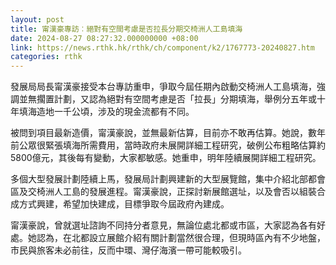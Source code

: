 ```yaml
---
layout: post
title: 甯漢豪專訪︰絕對有空間考慮是否拉長分期交椅洲人工島填海
date: 2024-08-27 08:27:32.000000000 +08:00
link: https://news.rthk.hk/rthk/ch/component/k2/1767773-20240827.htm
categories: rthk
---
```


發展局局長甯漢豪接受本台專訪重申，爭取今屆任期內啟動交椅洲人工島填海，強調並無擱置計劃，又認為絕對有空間考慮是否「拉長」分期填海，舉例分五年或十年填海造地一千公頃，涉及的現金流都有不同。

被問到項目最新造價，甯漢豪說，並無最新估算，目前亦不敢再估算。她說，數年前公眾很緊張填海所需費用，當時政府未展開詳細工程研究，破例公布粗略估算約5800億元，其後每有變動，大家都敏感。她重申，明年陸續展開詳細工程研究。

多個大型發展計劃陸續上馬，發展局計劃興建新的大型展覽館，集中介紹北部都會區及交椅洲人工島的發展進程。甯漢豪說，正探討新展館選址，以及會否以組裝合成方式興建，希望加快建成，目標爭取今屆政府內建成。

甯漢豪說，曾就選址諮詢不同持分者意見，無論位處北都或市區，大家認為各有好處。她認為，在北都設立展館介紹有關計劃當然很合理，但現時區內有不少地盤，市民與旅客未必前往，反而中環、灣仔海濱一帶可能較吸引。

